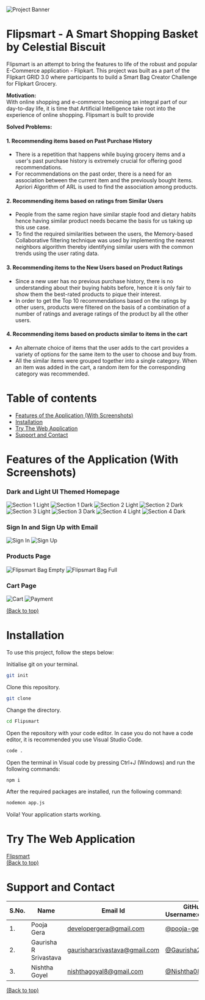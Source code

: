 <!--Banner-->
![Project Banner](https://res.cloudinary.com/pooja-gera/image/upload/v1630745346/flipsmart-readme_assets/Flipsmart-Readme_Header_ranue3.png)

# Flipsmart - A Smart Shopping Basket by Celestial Biscuit </b>
Flipsmart is an attempt to bring the features to life of the robust and popular E-Commerce application - Flipkart. This project was built as a part of the Flipkart GRID 3.0 where participants to build a Smart Bag Creator Challenge for Flipkart Grocery.

<b> Motivation: </b><br/>
With online shopping and e-commerce becoming an integral part of our day-to-day life, it is time that Artificial Intelligence take root into the experience of online shopping. Flipsmart is built to provide 

<b> Solved Problems: </b><br/>
#### 1. Recommending items based on Past Purchase History
- There is a repetition that happens while buying grocery items and a user's past purchase history is extremely crucial for offering good recommendations. 
- For recommendations on the past order, there is a need for an association between the current item and the previously bought items. Apriori Algorithm of ARL is used to find the association among products.

#### 2. Recommending items based on ratings from Similar Users
- People from the same region have similar staple food and dietary habits hence having similar product needs became the basis for us taking up this use case.
- To find the required similarities between the users, the Memory-based Collaborative filtering technique was used by implementing the nearest neighbors algorithm thereby identifying similar users with the common trends using the user rating data.

#### 3. Recommending items to the New Users based on Product Ratings
- Since a new user has no previous purchase history, there is no understanding about their buying habits before, hence it is only fair to show them the best-rated products to pique their interest. 
- In order to get the Top 10 recommendations based on the ratings by other users, products were filtered on the basis of a combination of a number of ratings and average ratings of the product by all the other users.

#### 4. Recommending items based on products similar to items in the cart
- An alternate choice of items that the user adds to the cart provides a variety of options for the same item to the user to choose and buy from. 
- All the similar items were grouped together into a single category. When an item was added in the cart, a random item for the corresponding category was recommended.


<!-- <b> Learnings: </b>

<img src="https://image.flaticon.com/icons/png/512/1384/1384060.png" alt="youtube-icon" width="50px"> [Watch the Demo on Youtube (To Be Added)](#)  -->

# Table of contents

- [Features of the Application (With Screenshots)](#features-of-the-application-with-demo)
- [Installation](#installation)
- [Try The Web Application](#try-the-web-application)
- [Support and Contact](#support-and-contact)

# Features of the Application (With Screenshots)

### Dark and Light UI Themed Homepage 

![Section 1 Light](https://res.cloudinary.com/pooja-gera/image/upload/v1632994332/flipsmart-readme_assets/Home_Page_Section_1_lcxao6.png)
![Section 1 Dark](https://res.cloudinary.com/pooja-gera/image/upload/v1632994331/flipsmart-readme_assets/Home_Page_Dark_Section_1_wuhzes.png)
![Section 2 Light](https://res.cloudinary.com/pooja-gera/image/upload/v1632994332/flipsmart-readme_assets/Home_Page_Section_2_m3nqkl.png)
![Section 2 Dark](https://res.cloudinary.com/pooja-gera/image/upload/v1632994331/flipsmart-readme_assets/Home_Page_Dark_Section_2_acjy5o.png)
![Section 3 Light](https://res.cloudinary.com/pooja-gera/image/upload/v1632994332/flipsmart-readme_assets/Home_Page_Section_3_n1ji6v.png)
![Section 3 Dark](https://res.cloudinary.com/pooja-gera/image/upload/v1632994331/flipsmart-readme_assets/Home_Page_Dark_Section_3_ggswd0.png)
![Section 4 Light](https://res.cloudinary.com/pooja-gera/image/upload/v1632994332/flipsmart-readme_assets/Home_Page_Section_4_qftqxd.png)
![Section 4 Dark](https://res.cloudinary.com/pooja-gera/image/upload/v1632994332/flipsmart-readme_assets/Home_Page_Dark_Section_4_afkenm.png)

### Sign In and Sign Up with Email 

![Sign In](https://res.cloudinary.com/pooja-gera/image/upload/v1632994333/flipsmart-readme_assets/Sign_In_rtyjei.png)
![Sign Up](https://res.cloudinary.com/pooja-gera/image/upload/v1632994333/flipsmart-readme_assets/Sign_Up_wssxbv.png)

### Products Page 

![Flipsmart Bag Empty](https://res.cloudinary.com/pooja-gera/image/upload/v1632994334/flipsmart-readme_assets/Products_Page_Empty_Flipsmart_mukuts.png)
![Flipsmart Bag Full](https://res.cloudinary.com/pooja-gera/image/upload/v1632994334/flipsmart-readme_assets/Products_Page_Filled_Flipsmart_wkjpmb.png)

### Cart Page 

![Cart](https://res.cloudinary.com/pooja-gera/image/upload/v1632994331/flipsmart-readme_assets/Cart_duvpn2.png)
![Payment](https://res.cloudinary.com/pooja-gera/image/upload/v1632994333/flipsmart-readme_assets/Payment_roc0sy.png)

[(Back to top)](#table-of-contents)

# Installation 
To use this project, follow the steps below:

Initialise git on your terminal.

```bash
git init
```
Clone this repository.

```bash
git clone 
``` 

Change the directory. 

```bash
cd Flipsmart 
```

Open the repository with your code editor. 
In case you do not have a code editor, it is recommended you use Visual Studio Code. 

```bash
code .
```

Open the terminal in Visual code by pressing Ctrl+J (Windows) and run the following commands:

```bash
npm i
```
After the required packages are installed, run the following command: 

```bash
nodemon app.js
```

Voila! Your application starts working. 

# Try The Web Application
[Flipsmart](http://flipsmartgrid.herokuapp.com/)<br/>
[(Back to top)](#table-of-contents)

# Support and Contact 

<!-- Email To: 
developergera@gmail.com
nishthagoyal8@gmail.com
gaurisharsrivastava@gmail.com -->
| S.No. | Name                  | Email Id                      | GitHub Username:octocat:                             |
| ----- | ------------------    | ----------------------------- | ---------------------------------------------------- |
| 1.    | Pooja Gera            | developergera@gmail.com       | [@pooja-gera](https://github.com/pooja-gera)       |
| 2.    | Gaurisha R Srivastava | gaurisharsrivastava@gmail.com | [@Gaurisha21](https://github.com/Gaurisha21)         |
| 3.    | Nishtha Goyel         | nishthagoyal8@gmail.com       | [@Nishtha0801](https://github.com/Nishtha0801)       |


[(Back to top)](#table-of-contents)


